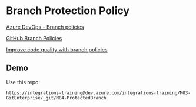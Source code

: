 # Branch Protection Policy

[Azure DevOps - Branch policies](https://docs.microsoft.com/en-us/azure/devops/repos/git/branch-policies-overview)

[GitHub Branch Policies](https://asus-aics.github.io/DeveloperGuide/pages/001_github_branch_rules/)

[Improve code quality with branch policies](https://docs.microsoft.com/en-us/azure/devops/repos/git/branch-policies?view=azure-devops)


## Demo

Use this repo:

```
https://integrations-training@dev.azure.com/integrations-training/M03-GitEnterprise/_git/M04-ProtectedBranch
```
